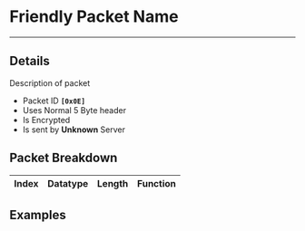 # Friendly Packet Name #

---


## Details ##

Description of packet
  * Packet ID **`[0x0E]`**
  * Uses Normal 5 Byte header
  * Is Encrypted
  * Is sent by **Unknown** Server

## Packet Breakdown ##
| Index | Datatype | Length | Function |
|:------|:---------|:-------|:---------|

## Examples ##